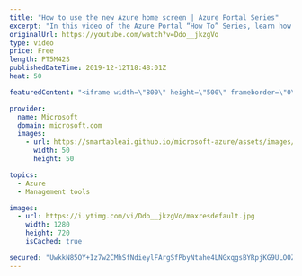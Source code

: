 ```yaml
---
title: "How to use the new Azure home screen | Azure Portal Series"
excerpt: "In this video of the Azure Portal “How To” Series, learn how to use the new Azure home screen in the Azure Portal.    Try out these features in the Azure portal: https://portal.azure.com  Keep connected on Twitter: https://twitter.com/AzurePortal  And make sure to keep an eye on our Azure Portal \"How"
originalUrl: https://youtube.com/watch?v=Ddo__jkzgVo
type: video
price: Free
length: PT5M42S
publishedDateTime: 2019-12-12T18:48:01Z
heat: 50

featuredContent: "<iframe width=\"800\" height=\"500\" frameborder=\"0\" src=\"https://www.youtube.com/embed/Ddo__jkzgVo\" allow=\"accelerometer; autoplay; encrypted-media; gyroscope; picture-in-picture\" allowfullscreen></iframe>"

provider:
  name: Microsoft
  domain: microsoft.com
  images:
    - url: https://smartableai.github.io/microsoft-azure/assets/images/organizations/microsoft.com-50x50.jpg
      width: 50
      height: 50

topics:
  - Azure
  - Management tools

images:
  - url: https://i.ytimg.com/vi/Ddo__jkzgVo/maxresdefault.jpg
    width: 1280
    height: 720
    isCached: true

secured: "UwkkN85OY+Iz7w2CMhSfNdieylFArgSfPbyNtahe4LNGxqgsBYRpjKG9ULOOZfPD3c7TST2yGv1YsMpxLrPEZCd7HhyppUwS5PbUInZYQOnIJyWoYnauh11mAYte7kMLgpfTvYpUhNGmwxB7yNHda+4XUaX3Y2R3K4FfEPEyUI5USihQ4psF3RupYpyaIp4tOF9r9EmXdO5/10V+3GJTZNM1wIMtsKGGFaTuAez69EMiSxztfUPiH99PiU/S+UcnVsK4FQBBxsk58CKemJeex/h7VKGzA0oxpdvQkqCaCEvLFf20q30r6pnCtwFWnzFVgEOFABPTFEuqRhksnM1UGmM/K1zWasf3HTag//f27N307SEvCSF3AtthhwGy1ycxVxBcZQGB6B5rCBqqssXVr2Orc5I99NK9UIo4raDpf5Q=;AHf9lbIiIeh2wgXiQm/pEA=="
---
```


